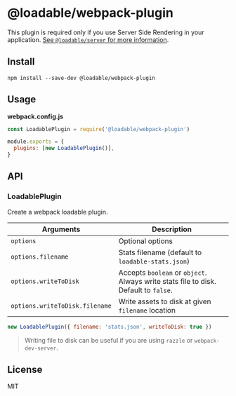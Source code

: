 # @loadable/webpack-plugin

This plugin is required only if you use Server Side Rendering in your application. [See `@loadable/server` for more information](https://github.com/smooth-code/loadable-components/tree/master/packages/server).

## Install

```
npm install --save-dev @loadable/webpack-plugin
```

## Usage

**webpack.config.js**

```js
const LoadablePlugin = require('@loadable/webpack-plugin')

module.exports = {
  plugins: [new LoadablePlugin()],
}
```

## API

### LoadablePlugin

Create a webpack loadable plugin.

| Arguments                      | Description                                                                         |
| ------------------------------ | ----------------------------------------------------------------------------------- |
| `options`                      | Optional options                                                                    |
| `options.filename`             | Stats filename (default to `loadable-stats.json`)                                   |
| `options.writeToDisk`          | Accepts `boolean` or `object`. Always write stats file to disk. Default to `false`. |
| `options.writeToDisk.filename` | Write assets to disk at given `filename` location                                   |

```js
new LoadablePlugin({ filename: 'stats.json', writeToDisk: true })
```

> Writing file to disk can be useful if you are using `razzle` or `webpack-dev-server`.

## License

MIT
